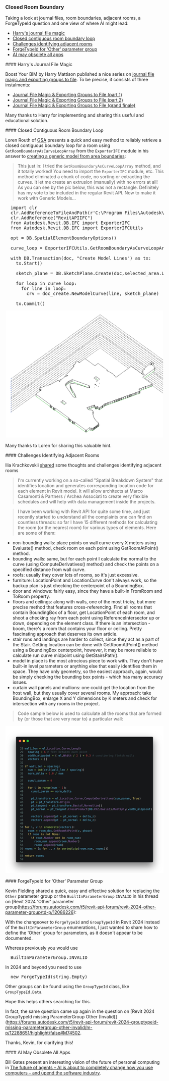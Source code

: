 <head>
<meta http-equiv="Content-Type" content="text/html; charset=utf-8">
<link rel="stylesheet" type="text/css" href="bc.css">
<script src="https://cdn.rawgit.com/google/code-prettify/master/loader/run_prettify.js" type="text/javascript"></script>
</head>

<!---

- Boost Your BIM by Harry Mattison
  Journal File Magic & Exporting Groups to File (the grand finale)
  https://boostyourbim.wordpress.com/2023/11/03/journal-file-magic-exporting-groups-to-file-the-grand-finale/
  Journal File Magic & Exporting Groups to File (part 2)
  https://boostyourbim.wordpress.com/2023/11/02/journal-file-magic-exporting-groups-to-file-part-2/
  Journal File Magic & Exporting Groups to File (part 1)
  https://boostyourbim.wordpress.com/2023/11/01/journal-file-magic-exporting-groups-to-file-part-1/

- replacing [Revit 2024 'Other' Parameter Group] or BuiltInParameterGroup.INVALID
  Revit 2024 'Other' Parameter Group
  https://forums.autodesk.com/t5/revit-api-forum/revit-2024-other-parameter-group/td-p/12086226

twitter:

 with the @AutodeskAPS @AutodeskRevit #RevitAPI #BIM @DynamoBIM @AutodeskAPS

&ndash; ...

linkedin:

#BIM #DynamoBIM #AutodeskAPS #Revit #API #IFC #SDK #Autodesk #AEC #adsk

the [Revit API discussion forum](http://forums.autodesk.com/t5/revit-api-forum/bd-p/160) thread

<center>
<img src="img/" alt="" title="" width="600"/>
<p style="font-size: 80%; font-style:italic"></p>
</center>

-->

### Closed Room Boundary

Taking a look at journal files, room boundaries, adjacent rooms, a ForgeTypeId question and one view of where AI might lead:

- [Harry's journal file magic](#2)
- [Closed contiguous room boundary loop](#3)
- [Challenges identifying adjacent rooms](#4)
- [ForgeTypeId for 'Other' parameter group](#5)
- [AI may obsolete all apps](#6)

####<a name="2"></a> Harry's Journal File Magic

Boost Your BIM by Harry Mattison published a nice series
on [journal file magic and exporting groups to file](https://boostyourbim.wordpress.com/2023/11/03/journal-file-magic-exporting-groups-to-file-the-grand-finale/).
To be precise, it consists of three instalments:

- [Journal File Magic &amp; Exporting Groups to File (part 1)](https://boostyourbim.wordpress.com/2023/11/01/journal-file-magic-exporting-groups-to-file-part-1/)
- [Journal File Magic &amp; Exporting Groups to File (part 2)](https://boostyourbim.wordpress.com/2023/11/02/journal-file-magic-exporting-groups-to-file-part-2/)
- [Journal File Magic &amp; Exporting Groups to File (grand finale)](https://boostyourbim.wordpress.com/2023/11/03/journal-file-magic-exporting-groups-to-file-the-grand-finale/)

Many thanks to Harry for implementing and sharing this useful and educational solution.

####<a name="3"></a> Closed Contiguous Room Boundary Loop

Loren Routh of [GSA](https://www.gsa.gov) presents a quick and easy method to reliably retrieve a closed contiguous boundary loop for a room using `GetRoomBoundaryAsCurveLoopArray` from the `ExporterIFC` module in his answer
to [creating a generic model from area boundaries](https://forums.autodesk.com/t5/revit-api-forum/creating-a-generic-model-from-area-boundaries/m-p/12371317#M75201):

> This just in:
I tried the `GetRoomBoundaryAsCurveLoopArray` method, and it totally worked!
You need to import the `ExporterIFC` module, etc.
This method eliminated a chunk of code, no sorting or extracting the curves.
It let me create an extrusion (manually) with no errors at all!
As you can see by the pic below, this was not a rectangle.
Definitely has my vote to be included in the regular Revit API.
Now to make it work with Generic Models...

<pre class="prettyprint">
  import clr
  clr.AddReferenceToFileAndPath(r'C:\Program Files\Autodesk\Revit 2023\AddIns\IFCExporterUI\Autodesk.IFC.Export.UI.dll')
  clr.AddReference("RevitAPIIFC")
  from Autodesk.Revit.DB.IFC import ExporterIFC
  from Autodesk.Revit.DB.IFC import ExporterIFCUtils

  opt = DB.SpatialElementBoundaryOptions()

  curve_loop = ExporterIFCUtils.GetRoomBoundaryAsCurveLoopArray(selected_area, opt, True)

  with DB.Transaction(doc, "Create Model Lines") as tx:
    tx.Start()

    sketch_plane = DB.SketchPlane.Create(doc,selected_area.LevelId)

    for loop in curve_loop:
      for line in loop:
        crv = doc_create.NewModelCurve(line, sketch_plane)

    tx.Commit()
</pre>

<center>
<img src="img/getroomboundaryascurvelooparray.png" alt="GetRoomBoundaryAsCurveLoopArray" title="GetRoomBoundaryAsCurveLoopArray" width="500"/> <!-- Pixel Height: 1,278 Pixel Width: 1,590 -->
</center>

Many thanks to Loren for sharing this valuable hint.

####<a name="4"></a> Challenges Identifying Adjacent Rooms

Ilia Krachkovskii [shared](https://www.linkedin.com/posts/ilia-krachkovskii_im-currently-working-on-a-so-called-spatial-activity-7125803558834167808-NXwt?utm_source=share&utm_medium=member_desktop) some
thoughts and challenges identifying adjacent rooms

> I'm currently working on a so-called "Spatial Breakdown System" that identifies location and generates corresponding location code for each element in Revit model. It will allow architects at Marco Casamonti & Partners / Archea Associati to create very flexible schedules and will help with data management inside the projects.

> I have been working with Revit API for quite some time, and just recently started to understand all the complaints one can find on countless threads: so far I have 15 different methods for calculating the room (or the nearest room) for various types of elements. Here are some of them:
- non-bounding walls: place points on wall curve every X meters using Evaluate() method, check room on each point using GetRoomAtPoint() method.
- bounding walls: same, but for each point I calculate the normal to the curve (using ComputeDerivatives() method) and check the points on a specified distance from wall curve.
- roofs: usually they cover lots of rooms, so it's just excessive.
- furniture: LocationPoint and LocationCurve don't always work, so the backup plan is just checking the centerpoint of a BoundingBox.
- door and windows: fairly easy, since they have a built-in FromRoom and ToRoom property.
- floors and ceilings: along with walls, one of the most tricky, but more precise method that features cross-referencing. Find all rooms that contain BoundingBox of a floor, get LocationPoint of each room, and shoot a checking ray from each point using ReferenceIntersector up or down, depending on the element class. If there is an intersection - boom, there's a room that contains your floor or ceiling. Pretty fascinating approach that deserves its own article.
- stair runs and landings are harder to collect, since they act as a part of the Stair. Getting location can be done with GetRoomAtPoint() method using a BoundingBox centerpoint, however, it may be more reliable to calculate run curve midpoint using GetStairsPath().
- model in place is the most atrocious piece to work with. They don't have built-in level parameters or anything else that easily identifies them in space. They have only geometry, so the easiest approach, again, would be simply checking the bounding box points - which has many accuracy issues.
- curtain wall panels and mullions: one could get the location from the host wall, but they usually cover several rooms. My approach: take BoundingBox, enlarge X and Y dimensions by K meters and check for intersection with any rooms in the project.

> Code sample below is used to calculate all the rooms that are formed by (or those that are very near to) a particular wall:

<center>
<img src="img/wall_get_all_adjacent_rooms.jpg
" alt="Retrieve adjacent rooms" title="Retrieve adjacent rooms" width="600"/> <!-- Pixel Height: 1,530 Pixel Width: 1,656 -->
</center>

####<a name="5"></a> ForgeTypeId for 'Other' Parameter Group

Kevin Fielding shared a quick, easy and effective solution for replacing the `Other` parameter group or the `BuiltInParameterGroup` `INVALID` in his thread
on [Revit 2024 'Other' parameter group\(https://forums.autodesk.com/t5/revit-api-forum/revit-2024-other-parameter-group/td-p/12086226):

With the changeover to `ForgeTypeId` and `GroupTypeId` in Revit 2024 instead of the `BuiltInParameterGroup` enumerations, I just wanted to share how to define the 'Other' group for parameters, as it doesn't appear to be documented.

Whereas previously you would use

<pre class="prettyprint">
  BuiltInParameterGroup.INVALID
</pre>

In 2024 and beyond you need to use

<pre class="prettyprint">
  new ForgeTypeId(string.Empty)
</pre>

Other groups can be found using the `GroupTypeId` class, like `GroupTypeId.Data`.

Hope this helps others searching for this.

In fact, the same question came up again in the question
on [Revit 2024 GroupTypeId missing ParameterGroup Other (Invalid)](https://forums.autodesk.com/t5/revit-api-forum/revit-2024-grouptypeid-missing-parametergroup-other-invalid/m-p/12288651/highlight/false#M74502.

Thanks, Kevin, for clarifying this!

####<a name="6"></a> AI May Obsolete All Apps

Bill Gates present an interesting vision of the future of personal computing
in [The future of agents &ndash; AI is about to completely change how you use computers &ndash; and upend the software industry](https://www.gatesnotes.com/AI-agents).



